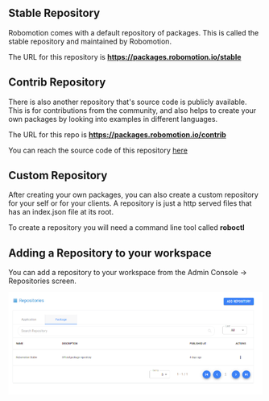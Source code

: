 ## Stable Repository

Robomotion comes with a default repository of packages. This is called the stable repository and maintained by Robomotion.

The URL for this repository is **https://packages.robomotion.io/stable**

## Contrib Repository

There is also another repository that's source code is publicly available. This is for contributions from the community,
and also helps to create your own packages by looking into examples in different languages.

The URL for this repo is **https://packages.robomotion.io/contrib**

You can reach the source code of this repository [here](https://github.com/robomotionio/packages-contrib)

## Custom Repository

After creating your own packages, you can also create a custom repository for your self or for your clients. A repository
is just a http served files that has an index.json file at its root.

To create a repository you will need a command line tool called **roboctl**

## Adding a Repository to your workspace

You can add a repository to your workspace from the Admin Console -> Repositories screen.

![Repositories](https://raw.githubusercontent.com/robomotionio/robomotion-tutorials/master/images/repositories.png)
